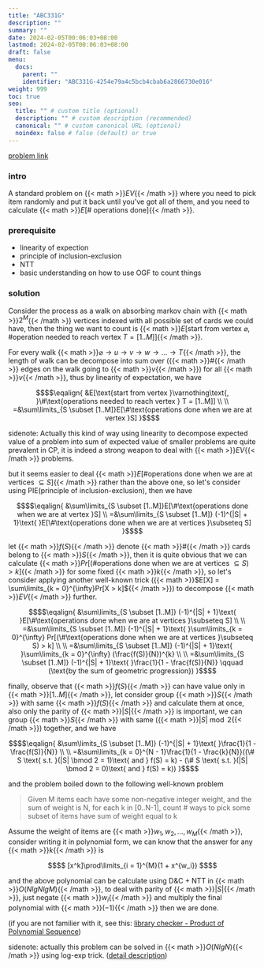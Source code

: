 ```yaml
---
title: "ABC331G"
description: ""
summary: ""
date: 2024-02-05T00:06:03+08:00
lastmod: 2024-02-05T00:06:03+08:00
draft: false
menu:
  docs:
    parent: ""
    identifier: "ABC331G-4254e79a4c5bcb4cbab6a2866730e016"
weight: 999
toc: true
seo:
  title: "" # custom title (optional)
  description: "" # custom description (recommended)
  canonical: "" # custom canonical URL (optional)
  noindex: false # false (default) or true
---
```


[problem link](https://atcoder.jp/contests/abc331/tasks/abc331_g)

### intro

A standard problem on {{< math >}}$EV${{< /math >}} where you need to pick item randomly and put it back until you've got all of them, and you need to calculate {{< math >}}$E[\#\text{ operations done}]${{< /math >}}.

### prerequisite

- linearity of expection
- principle of inclusion-exclusion
- NTT
- basic understanding on how to use OGF to count things

### solution

Consider the process as a walk on absorbing markov chain with {{< math >}}$2^M${{< /math >}} vertices indexed with all possible set of cards we could have, then the thing we want to count is {{< math >}}$E[\text{start from vertex }\varnothing\text{, }\#\text{operation needed to reach vertex } T = [1..M]]${{< /math >}}.

For every walk {{< math >}}$\varnothing \rightarrow u \rightarrow v \rightarrow w \rightarrow \dots \rightarrow T${{< /math >}}, the length of walk can be decompose into sum over ({{< math >}}$\#${{< /math >}} edges on the walk going to {{< math >}}$v${{< /math >}}) for all {{< math >}}$v${{< /math >}}, thus by linearity of expectation, we have

```math {.text-center}
$$\eqalign{
&E[\text{start from vertex }\varnothing\text{, }\#\text{operations needed to reach vertex } T = [1..M]] \\
\\
=&\sum\limits_{S \subset [1..M]}E[\#\text{operations done when we are at vertex }S]
}$$
```

sidenote: Actually this kind of way using linearity to decompose expected value of a problem into sum of expected value of smaller problems are quite prevalent in CP, it is indeed a strong weapon to deal with {{< math >}}$EV${{< /math >}} problems.

but it seems easier to deal {{< math >}}$E[\#\text{operations done when we are at vertices }\subseteq S]${{< /math >}} rather than the above one, so let's consider using PIE(principle of inclusion-exclusion), then we have

```math {.text-center}
$$\eqalign{
&\sum\limits_{S \subset [1..M]}E[\#\text{operations done when we are at vertex }S]
\\
=&\sum\limits_{S \subset [1..M]} (-1)^{|S| + 1}\text{ }E[\#\text{operations done when we are at vertices }\subseteq S]
}$$
```

let {{< math >}}$f(S)${{< /math >}} denote {{< math >}}$\#${{< /math >}} cards belong to {{< math >}}$S${{< /math >}}, then it is quite obvious that we can calculate {{< math >}}$Pr[(\#\text{operations done when we are at vertices }\subseteq S) > k]${{< /math >}} for some fixed {{< math >}}$k${{< /math >}}, so let's consider applying another well-known trick ({{< math >}}$E[X] = \sum\limits_{k = 0}^{\infty}Pr[X > k]${{< /math >}}) to decompose {{< math >}}$EV${{< /math >}} further.

```math {.text-center}
$$\eqalign{
&\sum\limits_{S \subset [1..M]} (-1)^{|S| + 1}\text{ }E[\#\text{operations done when we are at vertices }\subseteq S]
\\
\\
=&\sum\limits_{S \subset [1..M]} (-1)^{|S| + 1}\text{ }\sum\limits_{k = 0}^{\infty} Pr[(\#\text{operations done when we are at vertices }\subseteq S) > k]
\\
\\
=&\sum\limits_{S \subset [1..M]} (-1)^{|S| + 1}\text{ }\sum\limits_{k = 0}^{\infty} (\frac{f(S)}{N})^{k}
\\
\\
=&\sum\limits_{S \subset [1..M]} (-1)^{|S| + 1}\text{ }\frac{1}{1 - \frac{f(S)}{N}} \qquad (\text{by the sum of geometric progression})
}$$
```

finally, observe that {{< math >}}$f(S)${{< /math >}} can have value only in {{< math >}}$[1..M]${{< /math >}}, let consider group {{< math >}}$S${{< /math >}} with same {{< math >}}$f(S)${{< /math >}} and calculate them at once, also only the parity of {{< math >}}$|S|${{< /math >}} is important, we can group {{< math >}}$S${{< /math >}} with same ({{< math >}}$|S| \bmod 2${{< /math >}}) together, and we have

```math {.text-center}
$$\eqalign{
&\sum\limits_{S \subset [1..M]} (-1)^{|S| + 1}\text{ }\frac{1}{1 - \frac{f(S)}{N}}
\\
\\
=&\sum\limits_{k = 0}^{N - 1}\frac{1}{1 - \frac{k}{N}}((\# S \text{ s.t. }(|S| \bmod 2 = 1)\text{ and } f(S) = k) - (\# S \text{ s.t. }(|S| \bmod 2 = 0)\text{ and } f(S) = k))
}$$
```

and the problem boiled down to the following well-known problem

> Given M items each have some non-negative integer weight, and the sum of weight is N, for each k in [0..N-1], count # ways to pick some subset of items have sum of weight equal to k


Assume the weight of items are {{< math >}}$w_1, w_2, \dots, w_M${{< /math >}}, consider writing it in polynomial form, we can know that the answer for any {{< math >}}$k${{< /math >}} is

```math {.text-center}
$$
[x^k]\prod\limits_{i = 1}^{M}(1 + x^{w_i})
$$
```

and the above polynomial can be calculate using D&C + NTT in {{< math >}}$O(NlgNlgM)${{< /math >}}, to deal with parity of {{< math >}}$|S|${{< /math >}}, just negate {{< math >}}$w_i${{< /math >}} and multiply the final polynomial with {{< math >}}$(-1)${{< /math >}} then we are done.

(if you are not familier with it, see this: [library checker - Product of Polynomial Sequence](https://judge.yosupo.jp/problem/product_of_polynomial_sequence))

sidenote: actually this problem can be solved in {{< math >}}$O(NlgN)${{< /math >}} using log-exp trick. ([detail description](https://misuki743.github.io/blog/docs/problem-tutorials/sharp-p-subset-sum/))
